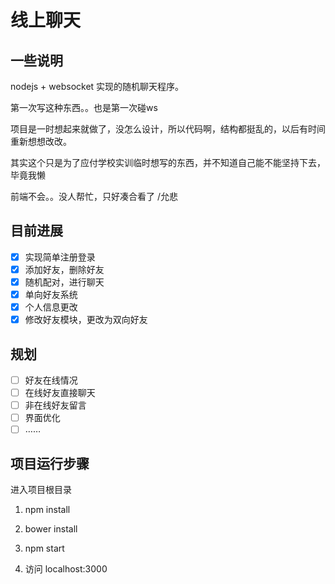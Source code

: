 # 线上聊天

## 一些说明

nodejs + websocket  实现的随机聊天程序。

第一次写这种东西。。也是第一次碰ws 

项目是一时想起来就做了，没怎么设计，所以代码啊，结构都挺乱的，以后有时间重新想想改改。

其实这个只是为了应付学校实训临时想写的东西，并不知道自己能不能坚持下去，毕竟我懒

前端不会。。没人帮忙，只好凑合看了 /允悲

## 目前进展

- [x] 实现简单注册登录
- [x] 添加好友，删除好友
- [x] 随机配对，进行聊天
- [x] 单向好友系统
- [x] 个人信息更改
- [x] 修改好友模块，更改为双向好友

## 规划

- [ ] 好友在线情况
- [ ] 在线好友直接聊天
- [ ] 非在线好友留言
- [ ] 界面优化
- [ ] ……

## 项目运行步骤

进入项目根目录

1. npm install

2. bower install

3. npm start 

4. 访问 localhost:3000